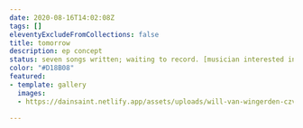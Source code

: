 ```yaml
---
date: 2020-08-16T14:02:08Z
tags: []
eleventyExcludeFromCollections: false
title: tomorrow
description: ep concept
status: seven songs written; waiting to record. [musician interested in recording?](mailto:thismotherfucker@dainsaint.com)
color: "#D18B08"
featured:
- template: gallery
  images:
  - https://dainsaint.netlify.app/assets/uploads/will-van-wingerden-czvthlrnlnq-unsplash.jpg

---
```

